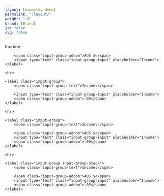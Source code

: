 ```yaml
---
layout: [example, demo]
permalink: ":layout/"
weight: "-0"
brand: [Brand]
js: false
svg: false
---
```


<div>
	<label class="input-group">
		<span class="input-group-text">Income:</span>

		<span class="input-group-addon">AUS $</span>
		<input type="text" class="input-group-input" placeholder="Income">
	</label>

	<hr>

	<label class="input-group">
		<span class="input-group-text">Income:</span>

		<input type="text" class="input-group-input" placeholder="Income">
		<span class="input-group-addon">.00</span>
	</label>

	<hr>

	<label class="input-group">
		<span class="input-group-text">Income:</span>

		<span class="input-group-addon">AUS $</span>
		<input type="text" class="input-group-input" placeholder="Income">
		<span class="input-group-addon">.00</span>
	</label>

	<hr>

	<label class="input-group input-group-block">
		<span class="input-group-text">Income:</span>

		<span class="input-group-addon">AUS $</span>
		<input type="text" class="input-group-input" placeholder="Income">
		<span class="input-group-addon">.00</span>
	</label>
</div>